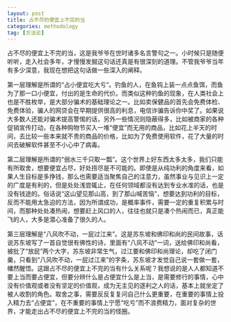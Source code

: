 ```yaml
---
layout: post
title: 占不尽的便宜上不完的当
categories: methodology
tag: [方法论]
---
```

占不尽的便宜上不完的当，这是我爷爷在世时诸多名言警句之一。小时候只是随便听听，走入社会多年，才慢慢发掘这句话还真是有很深刻的道理。不管我爷爷当年有多少深意，我现在想把这句话做一些深入的阐释。

第一层理解是所谓的“占小便宜吃大亏”。钓鱼的人，在鱼钩上装一点点鱼饵，而鱼为了那一口小便宜，付出的是生命的代价。而类似这种钓鱼的现象，在人类社会上也是不胜枚举，是大部分骗术的基础理论之一。比如卖保健品的首先会免费体检、免费体验，骗人的网贷会在早期提供很高的利息，电信诈骗告诉你中奖了。如果说大多数人还能对骗术提高警惕的话，另外一些情况则隐蔽得多，比如被商家的各种促销宣传打动，在各种购物节买入一堆“便宜”而无用的商品，比如花上半天的时间，去比较一些本来就不贵的商品的价格，比如为了免费使用软件，花了大量的时间去破解软件甚至不小心中了病毒。

第二层理解是所谓的“弱水三千只取一瓢”。这个世界上好东西太多太多，我们只能有所取舍，想要便宜占尽，好处捞尽是不可能的。即使是从纯功利的角度来看，如果人生目标是多挣钱，那么也需要适当聚焦自己的注意力，虽然事业与见识上一定的广度是有利的，但是处处浅尝辄止，在任何领域都没有达到专业水准的话，也是没有钱途的。俗话说“这山望见那山高，到了那山喊苦恼”，想要达到功利的目标，反而不能用太急迫的方法，因为所谓成功，是概率事件，需要一定的重复积累与时间，而那种处处凑热闹，想要赶上风口的人，往往也就只是凑个热闹而已，真正能飞的人，大多是潜心准备了很久的人。

第三层理解是“八风吹不动，一屁过江来”。这是苏东坡和佛印和尚的民间故事，话说苏东坡写了一首自觉很有佛性的诗，里面有“八风不动”一词，送给佛印和尚看，被批了“放屁”两个大字，苏东坡非常生气，过江要和佛印和尚理论，却吃了闭门羹，只看到“八风吹不动，一屁过江来”的字条，苏东坡才发觉自己说一套做一套，幡然醒悟。这跟占不尽的便宜上不完的当有什么关系呢？我想说的是人人都知道不要上当而要占便宜，但要分辨什么是占便宜什么是上当，是需要修行的事情，心中没有价值观或者没有坚定的价值观，成为无主见的逐利之人的话，基本上就坐定了被人收割的角色。取舍之事，需要反反复复问自己什么更重要，在重要的事情上投入精力去“占便宜”，在不重要的事情上宁愿“吃亏”而不浪费精力，面对复杂的世界，才能走出占不尽的便宜上不完的当的怪圈。
